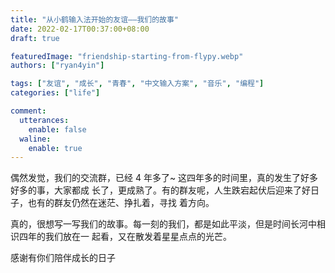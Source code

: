 ```yaml
---
title: "从小鹤输入法开始的友谊——我们的故事"
date: 2022-02-17T00:37:00+08:00
draft: true

featuredImage: "friendship-starting-from-flypy.webp"
authors: ["ryan4yin"]

tags: ["友谊", "成长", "青春", "中文输入方案", "音乐", "编程"]
categories: ["life"]

comment:
  utterances:
    enable: false
  waline:
    enable: true
---
```


偶然发觉，我们的交流群，已经 4 年多了~ 这四年多的时间里，真的发生了好多好多的事，大家都成
长了，更成熟了。有的群友呢，人生跌宕起伏后迎来了好日子，也有的群友仍然在迷茫、挣扎着，寻找
着方向。

真的，很想写一写我们的故事。每一刻的我们，都是如此平淡，但是时间长河中相识四年的我们放在一
起看，又在散发着星星点点的光芒。

感谢有你们陪伴成长的日子
